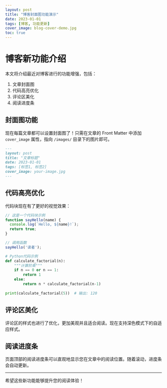 ```yaml
---
layout: post
title: "博客封面图功能演示"
date: 2023-01-01
tags: [博客, 功能更新]
cover_image: blog-cover-demo.jpg
toc: true
---
```


# 博客新功能介绍

本文将介绍最近对博客进行的功能增强，包括：

1. 文章封面图
2. 代码高亮优化
3. 评论区美化
4. 阅读进度条

## 封面图功能

现在每篇文章都可以设置封面图了！只需在文章的 Front Matter 中添加 `cover_image` 属性，指向 `/images/` 目录下的图片即可。

```markdown
---
layout: post
title: "文章标题"
date: 2023-01-01
tags: [标签1, 标签2]
cover_image: your-image.jpg
---
```

## 代码高亮优化

代码块现在有了更好的视觉效果：

```javascript
// 这是一个代码块示例
function sayHello(name) {
  console.log(`Hello, ${name}!`);
  return true;
}

// 调用函数
sayHello('读者');
```

```python
# Python代码示例
def calculate_factorial(n):
    """计算阶乘"""
    if n == 0 or n == 1:
        return 1
    else:
        return n * calculate_factorial(n-1)
        
print(calculate_factorial(5))  # 输出: 120
```

## 评论区美化

评论区的样式也进行了优化，更加美观并且适合阅读。现在支持深色模式下的自适应样式。

## 阅读进度条

页面顶部的阅读进度条可以直观地显示您在文章中的阅读位置。随着滚动，进度条会自动更新。

---

希望这些新功能能够提升您的阅读体验！ 
